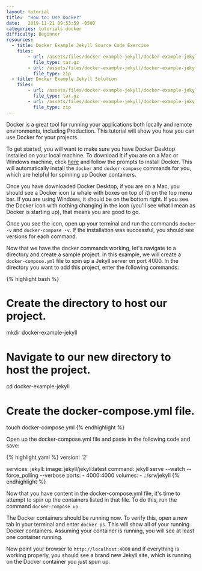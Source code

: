 ```yaml
---
layout: tutorial
title:  "How to: Use Docker"
date:   2019-11-21 09:53:59 -0500
categories: tutorials docker
difficulty: Beginner
resources:
  - title: Docker Example Jekyll Source Code Exercise
    files:
        - url: /assets/files/docker-example-jekyll/docker-example-jekyll-start.tar.gz
          file_type: tar.gz
        - url: /assets/files/docker-example-jekyll/docker-example-jekyll-start.zip
          file_type: zip
  - title: Docker Example Jekyll Solution
    files:
        - url: /assets/files/docker-example-jekyll/docker-example-jekyll-solution.tar.gz
          file_type: tar.gz
        - url: /assets/files/docker-example-jekyll/docker-example-jekyll-solution.zip
          file_type: zip
---
```

Docker is a great tool for running your applications both locally and remote environments, including
Production. This tutorial will show you how you can use Docker for your
projects.

To get started, you will want to make sure you have Docker Desktop installed on your local machine.
To download it if you are on a Mac or Windows machine, click
[here](https://www.docker.com/products/docker-desktop) and follow the prompts to install Docker. This will
automatically install the `docker` and `docker-compose` commands for you, which are helpful for spinning
up Docker containers.

Once you have downloaded Docker Desktop, if you are on a Mac, you should see a Docker icon
(a whale with boxes on top of it) on the top menu bar. If you are using Windows, it should be on the bottom right.
If you see the Docker icon with nothing changing in the icon (you'll see what I mean as Docker is starting up), that means you are good to go.

Once you see the icon, open up your terminal and run the commands `docker -v` and `docker-compose -v`. If the
installation was successful, you should see versions for each command.

Now that we have the docker commands working, let's navigate to a directory and create a sample project.
In this example, we will create a `docker-compose.yml` file to spin up a Jekyll server on port 4000. In the directory
you want to add this project, enter the following commands:

{% highlight bash %}
# Create the directory to host our project.
mkdir docker-example-jekyll

# Navigate to our new directory to host the project.
cd docker-example-jekyll

# Create the docker-compose.yml file.
touch docker-compose.yml
{% endhighlight %}

Open up the docker-compose.yml file and paste in the following code and save:

{% highlight yaml %}
version: '2'

services:
  jekyll:
    image: jekyll/jekyll:latest
    command: jekyll serve --watch --force_polling --verbose
    ports:
      - 4000:4000
    volumes:
      - .:/srv/jekyll
{% endhighlight %}

Now that you have content in the docker-compose.yml file, it's time to attempt to spin
up the containers listed in that file. To do this, run the command `docker-compose up`.

The Docker containers should be running now. To verify this, open a new tab in your terminal
and enter `docker ps`. This will show all of your running Docker containers. Assuming your container
is running, you will see at least one container running.

Now point your browser to `http://localhost:4000` and if everything is working properly, you should
see a brand new Jekyll site, which is running on the Docker container you just spun up.
